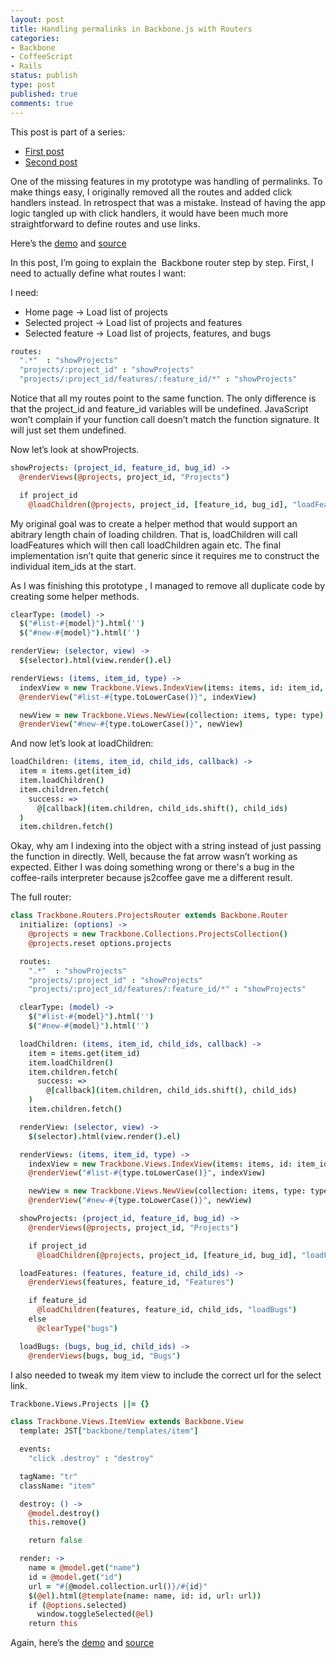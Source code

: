 ```yaml
---
layout: post
title: Handling permalinks in Backbone.js with Routers
categories:
- Backbone
- CoffeeScript
- Rails
status: publish
type: post
published: true
comments: true
---
```


This post is part of a series:

- [First post](http://www.skalb.com/2012/04/23/how-to-easily-handle-model-relationships-in-rails-and-backbone-js/)</li>
- [Second post](http://www.skalb.com/2012/04/26/extending-and-refactoring-views-in-backbone/)</li>

One of the missing features in my prototype was handling of permalinks. To make things easy, I originally removed all the routes and added click handlers instead. In retrospect that was a mistake. Instead of having the app logic tangled up with click handlers, it would have been much more straightforward to define routes and use links.

Here’s the [demo](http://young-flower-9677.herokuapp.com/) and [source](https://github.com/skalb/trackbone)

<!--more-->

In this post, I’m going to explain the  Backbone router step by step. First, I need to actually define what routes I want:

I need:

- Home page -> Load list of projects</li>
- Selected project -> Load list of projects and features</li>
- Selected feature -> Load list of projects, features, and bugs</li>

``` coffeescript
routes:
  ".*"  : "showProjects"
  "projects/:project_id" : "showProjects"
  "projects/:project_id/features/:feature_id/*" : "showProjects"
```

Notice that all my routes point to the same function. The only difference is that the project_id and feature_id variables will be undefined. JavaScript won’t complain if your function call doesn’t match the function signature. It will just set them undefined.

Now let’s look at showProjects.

``` coffeescript
showProjects: (project_id, feature_id, bug_id) ->
  @renderViews(@projects, project_id, "Projects")

  if project_id
    @loadChildren(@projects, project_id, [feature_id, bug_id], "loadFeatures")
```

My original goal was to create a helper method that would support an abitrary length chain of loading children. That is, loadChildren will call loadFeatures which will then call loadChildren again etc. The final implementation isn’t quite that generic since it requires me to construct the individual item_ids at the start.

As I was finishing this prototype , I managed to remove all duplicate code by creating some helper methods.

``` coffeescript
clearType: (model) ->
  $("#list-#{model}").html('')
  $("#new-#{model}").html('')

renderView: (selector, view) ->
  $(selector).html(view.render().el)

renderViews: (items, item_id, type) ->
  indexView = new Trackbone.Views.IndexView(items: items, id: item_id, type: type)
  @renderView("#list-#{type.toLowerCase()}", indexView)

  newView = new Trackbone.Views.NewView(collection: items, type: type)
  @renderView("#new-#{type.toLowerCase()}", newView)
```

And now let’s look at loadChildren:

``` coffeescript
loadChildren: (items, item_id, child_ids, callback) ->
  item = items.get(item_id)
  item.loadChildren()
  item.children.fetch(
    success: =>
      @[callback](item.children, child_ids.shift(), child_ids)
  )
  item.children.fetch()
```

Okay, why am I indexing into the object with a string instead of just passing the function in directly. Well, because the fat arrow wasn’t working as expected. Either I was doing something wrong or there's a bug in the coffee-rails interpreter because js2coffee gave me a different result.

The full router:

``` coffeescript
class Trackbone.Routers.ProjectsRouter extends Backbone.Router
  initialize: (options) ->
    @projects = new Trackbone.Collections.ProjectsCollection()
    @projects.reset options.projects

  routes:
    ".*"  : "showProjects"
    "projects/:project_id" : "showProjects"
    "projects/:project_id/features/:feature_id/*" : "showProjects"

  clearType: (model) ->
    $("#list-#{model}").html('')
    $("#new-#{model}").html('')

  loadChildren: (items, item_id, child_ids, callback) ->
    item = items.get(item_id)
    item.loadChildren()
    item.children.fetch(
      success: =>
        @[callback](item.children, child_ids.shift(), child_ids)
    )
    item.children.fetch()

  renderView: (selector, view) ->
    $(selector).html(view.render().el)

  renderViews: (items, item_id, type) ->
    indexView = new Trackbone.Views.IndexView(items: items, id: item_id, type: type)
    @renderView("#list-#{type.toLowerCase()}", indexView)

    newView = new Trackbone.Views.NewView(collection: items, type: type)
    @renderView("#new-#{type.toLowerCase()}", newView)

  showProjects: (project_id, feature_id, bug_id) ->
    @renderViews(@projects, project_id, "Projects")

    if project_id
      @loadChildren(@projects, project_id, [feature_id, bug_id], "loadFeatures")

  loadFeatures: (features, feature_id, child_ids) ->
    @renderViews(features, feature_id, "Features")

    if feature_id
      @loadChildren(features, feature_id, child_ids, "loadBugs")
    else
      @clearType("bugs")

  loadBugs: (bugs, bug_id, child_ids) ->
    @renderViews(bugs, bug_id, "Bugs")
```

I also needed to tweak my item view to include the correct url for the select link.

``` coffeescript
Trackbone.Views.Projects ||= {}

class Trackbone.Views.ItemView extends Backbone.View
  template: JST["backbone/templates/item"]

  events:
    "click .destroy" : "destroy"

  tagName: "tr"
  className: "item"

  destroy: () ->
    @model.destroy()
    this.remove()

    return false

  render: ->
    name = @model.get("name")
    id = @model.get("id")
    url = "#{@model.collection.url()}/#{id}"
    $(@el).html(@template(name: name, id: id, url: url))
    if (@options.selected)
      window.toggleSelected(@el)
    return this

```

Again, here’s the [demo](http://young-flower-9677.herokuapp.com/) and [source](https://github.com/skalb/trackbone)
